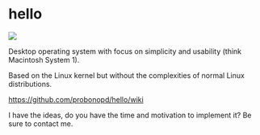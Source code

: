 # hello

![](https://user-images.githubusercontent.com/2480569/60771063-c2e66980-a0d1-11e9-835f-b941178fd5fb.jpg)

Desktop operating system with focus on simplicity and usability (think Macintosh System 1).

Based on the Linux kernel but without the complexities of normal Linux distributions.

https://github.com/probonopd/hello/wiki

I have the ideas, do you have the time and motivation to implement it? Be sure to contact me.
